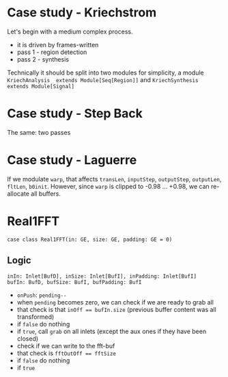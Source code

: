 # Case study - Kriechstrom

Let's begin with a medium complex process. 

- it is driven by frames-written
- pass 1 - region detection
- pass 2 - synthesis

Technically it should be split into two modules for simplicity, a module
`KriechAnalysis  extends Module[Seq[Region]]` and 
`KriechSynthesis extends Module[Signal]`

# Case study - Step Back

The same: two passes

# Case study - Laguerre

If we modulate `warp`, that affects `transLen`, `inputStep`, `outputStep`, `outputLen`, `fltLen`, `b0init`.
However, since `warp` is clipped to -0.98 ... +0.98, we can re-allocate all buffers.

# Real1FFT

    case class Real1FFT(in: GE, size: GE, padding: GE = 0)
    
## Logic

    inIn: Inlet[BufD], inSize: Inlet[BufI], inPadding: Inlet[BufI]
    bufIn: BufD, bufSize: BufI, bufPadding: BufI
    
- `onPush`: `pending--`
- when `pending` becomes zero, we can check if we are ready to grab all
- that check is that `inOff == bufIn.size` (previous buffer content was all transformed)
- if `false` do nothing
- if `true`, call `grab` on all inlets (except the aux ones if they have been closed)
- check if we can write to the fft-buf
- that check is `fftOutOff == fftSize`
- if `false` do nothing
- if `true` 
